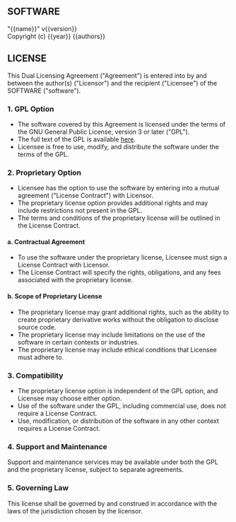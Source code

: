 
## SOFTWARE
"{{name}}" v{{version}} <br>
Copyright (c) {{year}} {{authors}}

## LICENSE
This Dual Licensing Agreement ("Agreement") is entered into by and between 
the author(s) ("Licensor") and the recipient ("Licensee") of the SOFTWARE ("software").

### 1. GPL Option
- The software covered by this Agreement is licensed under the terms of the GNU General Public License, version 3 or later ("GPL").
- The full text of the GPL is available [here](https://www.gnu.org/licenses/gpl-3.0.en.html).
- Licensee is free to use, modify, and distribute the software under the terms of the GPL.

### 2. Proprietary Option
- Licensee has the option to use the software by entering into a mutual agreement ("License Contract") with Licensor.
- The proprietary license option provides additional rights and may include restrictions not present in the GPL.
- The terms and conditions of the proprietary license will be outlined in the License Contract.

#### a. Contractual Agreement
- To use the software under the proprietary license, Licensee must sign a License Contract with Licensor.
- The License Contract will specify the rights, obligations, and any fees associated with the proprietary license.

#### b. Scope of Proprietary License
- The proprietary license may grant additional rights, 
  such as the ability to create proprietary derivative works without the obligation to disclose source code.
- The proprietary license may include limitations on the use of the software in certain contexts or industries.
- The proprietary license may include ethical conditions that Licensee must adhere to.

### 3. Compatibility
- The proprietary license option is independent of the GPL option, and Licensee may choose either option.
- Use of the software under the GPL, including commercial use, does not require a License Contract.
- Use, modification, or distribution of the software in any other context requires a License Contract. 

### 4. Support and Maintenance
Support and maintenance services may be available under both the GPL and the proprietary license, subject to separate agreements.

### 5. Governing Law
This license shall be governed by and construed in accordance with the laws of the jurisdiction chosen by the licensor.




